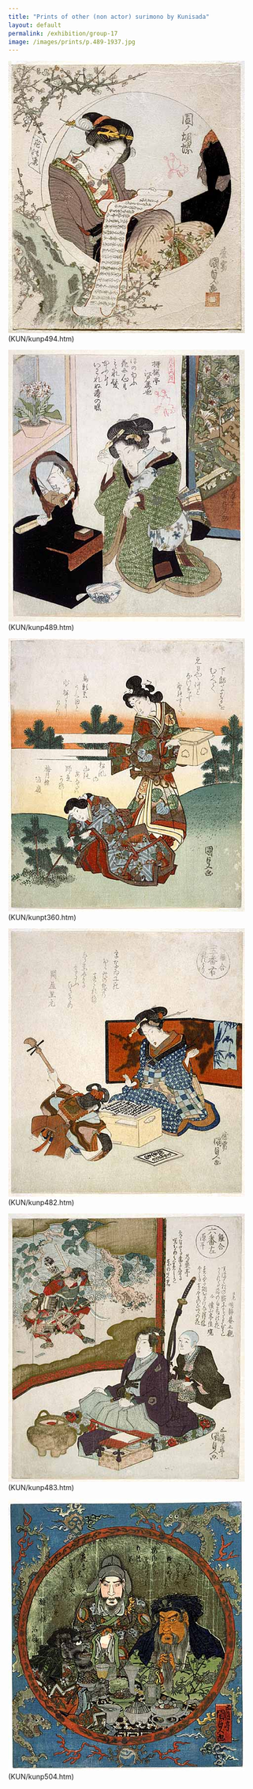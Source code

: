 ```yaml
---
title: "Prints of other (non actor) surimono by Kunisada"
layout: default
permalink: /exhibition/group-17
image: /images/prints/p.489-1937.jpg
---
```


![Kunisada Image](/images/prints/p.494-1937.jpg)
(KUN/kunp494.htm)

![Kunisada Image](/images/prints/p.489-1937.jpg)
(KUN/kunp489.htm)

![Kunisada Image](/images/prints/p.60-1938.jpg)
(KUN/kunpt360.htm)

![Kunisada Image](/images/prints/p.482-1937.jpg)
(KUN/kunp482.htm)

![Kunisada Image](/images/prints/p.483-1937.jpg)
(KUN/kunp483.htm)

![Kunisada Image](/images/prints/p.504-1937.jpg)
(KUN/kunp504.htm)
